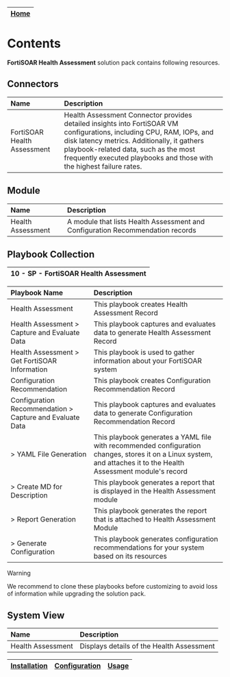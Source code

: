 | [Home](../README.md) |
|----------------------|

# Contents

**FortiSOAR Health Assessment** solution pack contains following resources.

## Connectors

|**Name**|**Description**|
| :- | :- |
| FortiSOAR Health Assessment  | Health Assessment Connector provides detailed insights into FortiSOAR VM configurations, including CPU, RAM, IOPs, and disk latency metrics. Additionally, it gathers playbook-related data, such as the most frequently executed playbooks and those with the highest failure rates. |

## Module

|**Name**|**Description**|
| :- | :- |
| Health Assessment  | A module that lists Health Assessment and Configuration Recommendation records |


## Playbook Collection

| 10 - SP - FortiSOAR Health Assessment |
|:-------------------------------------:|


|**Playbook Name**|**Description**|
| :- | :- |
| Health Assessment | This playbook creates Health Assessment Record |
| Health Assessment > Capture and Evaluate Data | This playbook captures and evaluates data to generate Health Assessment Record |
| Health Assessment > Get FortiSOAR Information | This playbook is used to gather information about your FortiSOAR system |
| Configuration Recommendation | This playbook creates Configuration Recommendation Record |
| Configuration Recommendation > Capture and Evaluate Data | This playbook captures and evaluates data to generate Configuration Recommendation Record |
| > YAML File Generation | This playbook generates a YAML file with recommended configuration changes, stores it on a Linux system, and attaches it to the Health Assessment module's record |
| > Create MD for Description | This playbook generates a report that is displayed in the Health Assessment module |
| > Report Generation | This playbook generates the report that is attached to Health Assessment Module |
| > Generate Configuration | This playbook generates configuration recommendations for your system based on its resources |

>[!Warning] 
>We recommend to clone these playbooks before customizing to avoid loss of information while upgrading the solution pack.

## System View
|**Name**|**Description**|
| :- | :- |
| Health Assessment | Displays details of the Health Assessment |  





| [Installation](./setup.md#installation) | [Configuration](./setup.md#configuration) | [Usage](./usage.md) |
|-----------------------------------------|-------------------------------------------|---------------------|
